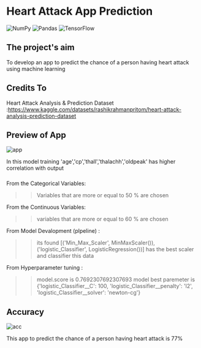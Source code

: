 # Heart Attack App Prediction
 
 ![NumPy](https://img.shields.io/badge/numpy-%23013243.svg?style=for-the-badge&logo=numpy&logoColor=white)
 	![Pandas](https://img.shields.io/badge/pandas-%23150458.svg?style=for-the-badge&logo=pandas&logoColor=white)
 	![TensorFlow](https://img.shields.io/badge/TensorFlow-%23FF6F00.svg?style=for-the-badge&logo=TensorFlow&logoColor=white)
  
## The project's aim ##
 To develop an app to predict the chance of a person having heart attack using machine learning
 
## Credits To ##
Heart Attack Analysis & Prediction Dataset :https://www.kaggle.com/datasets/rashikrahmanpritom/heart-attack-analysis-prediction-dataset

## Preview of App ##
![app](https://user-images.githubusercontent.com/109563861/180787617-faf7fae2-6be1-437d-a4ae-d63f958a4709.PNG)

In this model training 'age','cp','thall','thalachh','oldpeak' has higher correlation with output 

###
From the Categorical Variables:
>>    Variables that are more or equal to 50 % are chosen

From the Continuous Variables:
>>    variables that are more or equal to 60 % are chosen

From Model Devalopment (plpeline) :
>>   its found [('Min_Max_Scaler', MinMaxScaler()), ('logistic_Classifier', LogisticRegression())] has the best scaler and classifier this data

From Hyperparameter tuning :
>>   model.score is 0.7692307692307693
>>   model best paremeter is {'logistic_Classifier__C': 100, 'logistic_Classifier__penalty': 'l2', 'logistic_Classifier__solver': 'newton-cg'}

## Accuracy  ##
![acc](https://user-images.githubusercontent.com/109563861/180787928-44fddd3e-4e81-410a-b9e1-5f14cb30e99a.PNG)

This app to predict the chance of a person having heart attack is 77% 

